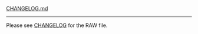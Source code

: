 [CHANGELOG.md](../symlinks/CHANGELOG.md ':include :type=markdown')

---

Please see [CHANGELOG](https://github.com/oslllo/svg-fixer/blob/master/CHANGELOG.md) for the RAW file.
